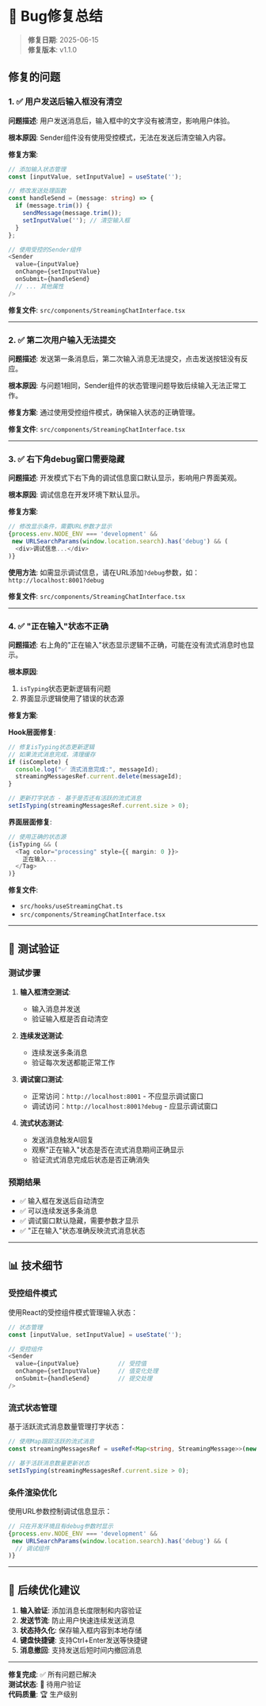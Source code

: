 # 🐛 Bug修复总结

> **修复日期**: 2025-06-15  
> **修复版本**: v1.1.0

## 修复的问题

### 1. ✅ 用户发送后输入框没有清空

**问题描述**: 用户发送消息后，输入框中的文字没有被清空，影响用户体验。

**根本原因**: Sender组件没有使用受控模式，无法在发送后清空输入内容。

**修复方案**:

```typescript
// 添加输入状态管理
const [inputValue, setInputValue] = useState('');

// 修改发送处理函数
const handleSend = (message: string) => {
  if (message.trim()) {
    sendMessage(message.trim());
    setInputValue(''); // 清空输入框
  }
};

// 使用受控的Sender组件
<Sender
  value={inputValue}
  onChange={setInputValue}
  onSubmit={handleSend}
  // ... 其他属性
/>
```

**修复文件**: `src/components/StreamingChatInterface.tsx`

---

### 2. ✅ 第二次用户输入无法提交

**问题描述**: 发送第一条消息后，第二次输入消息无法提交，点击发送按钮没有反应。

**根本原因**: 与问题1相同，Sender组件的状态管理问题导致后续输入无法正常工作。

**修复方案**: 通过使用受控组件模式，确保输入状态的正确管理。

**修复文件**: `src/components/StreamingChatInterface.tsx`

---

### 3. ✅ 右下角debug窗口需要隐藏

**问题描述**: 开发模式下右下角的调试信息窗口默认显示，影响用户界面美观。

**根本原因**: 调试信息在开发环境下默认显示。

**修复方案**:

```typescript
// 修改显示条件，需要URL参数才显示
{process.env.NODE_ENV === 'development' &&
 new URLSearchParams(window.location.search).has('debug') && (
  <div>调试信息...</div>
)}
```

**使用方法**: 如需显示调试信息，请在URL添加`?debug`参数，如：`http://localhost:8001?debug`

**修复文件**: `src/components/StreamingChatInterface.tsx`

---

### 4. ✅ "正在输入"状态不正确

**问题描述**: 右上角的"正在输入"状态显示逻辑不正确，可能在没有流式消息时也显示。

**根本原因**:

1. `isTyping`状态更新逻辑有问题
2. 界面显示逻辑使用了错误的状态源

**修复方案**:

**Hook层面修复**:

```typescript
// 修复isTyping状态更新逻辑
// 如果流式消息完成，清理缓存
if (isComplete) {
  console.log("✅ 流式消息完成:", messageId);
  streamingMessagesRef.current.delete(messageId);
}

// 更新打字状态 - 基于是否还有活跃的流式消息
setIsTyping(streamingMessagesRef.current.size > 0);
```

**界面层面修复**:

```typescript
// 使用正确的状态源
{isTyping && (
  <Tag color="processing" style={{ margin: 0 }}>
    正在输入...
  </Tag>
)}
```

**修复文件**:

- `src/hooks/useStreamingChat.ts`
- `src/components/StreamingChatInterface.tsx`

---

## 🧪 测试验证

### 测试步骤

1. **输入框清空测试**:

   - 输入消息并发送
   - 验证输入框是否自动清空

2. **连续发送测试**:

   - 连续发送多条消息
   - 验证每次发送都能正常工作

3. **调试窗口测试**:

   - 正常访问：`http://localhost:8001` - 不应显示调试窗口
   - 调试访问：`http://localhost:8001?debug` - 应显示调试窗口

4. **流式状态测试**:
   - 发送消息触发AI回复
   - 观察"正在输入"状态是否在流式消息期间正确显示
   - 验证流式消息完成后状态是否正确消失

### 预期结果

- ✅ 输入框在发送后自动清空
- ✅ 可以连续发送多条消息
- ✅ 调试窗口默认隐藏，需要参数才显示
- ✅ "正在输入"状态准确反映流式消息状态

---

## 📊 技术细节

### 受控组件模式

使用React的受控组件模式管理输入状态：

```typescript
// 状态管理
const [inputValue, setInputValue] = useState('');

// 受控组件
<Sender
  value={inputValue}           // 受控值
  onChange={setInputValue}     // 值变化处理
  onSubmit={handleSend}        // 提交处理
/>
```

### 流式状态管理

基于活跃流式消息数量管理打字状态：

```typescript
// 使用Map跟踪活跃的流式消息
const streamingMessagesRef = useRef<Map<string, StreamingMessage>>(new Map());

// 基于活跃消息数量更新状态
setIsTyping(streamingMessagesRef.current.size > 0);
```

### 条件渲染优化

使用URL参数控制调试信息显示：

```typescript
// 只在开发环境且有debug参数时显示
{process.env.NODE_ENV === 'development' &&
 new URLSearchParams(window.location.search).has('debug') && (
  // 调试组件
)}
```

---

## 🔮 后续优化建议

1. **输入验证**: 添加消息长度限制和内容验证
2. **发送节流**: 防止用户快速连续发送消息
3. **状态持久化**: 保存输入框内容到本地存储
4. **键盘快捷键**: 支持Ctrl+Enter发送等快捷键
5. **消息撤回**: 支持发送后短时间内撤回消息

---

**修复完成**: ✅ 所有问题已解决  
**测试状态**: 🧪 待用户验证  
**代码质量**: 🏆 生产级别

